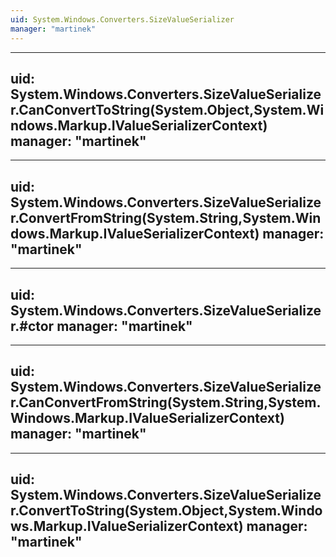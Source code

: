 ```yaml
---
uid: System.Windows.Converters.SizeValueSerializer
manager: "martinek"
---
```


---
uid: System.Windows.Converters.SizeValueSerializer.CanConvertToString(System.Object,System.Windows.Markup.IValueSerializerContext)
manager: "martinek"
---

---
uid: System.Windows.Converters.SizeValueSerializer.ConvertFromString(System.String,System.Windows.Markup.IValueSerializerContext)
manager: "martinek"
---

---
uid: System.Windows.Converters.SizeValueSerializer.#ctor
manager: "martinek"
---

---
uid: System.Windows.Converters.SizeValueSerializer.CanConvertFromString(System.String,System.Windows.Markup.IValueSerializerContext)
manager: "martinek"
---

---
uid: System.Windows.Converters.SizeValueSerializer.ConvertToString(System.Object,System.Windows.Markup.IValueSerializerContext)
manager: "martinek"
---
